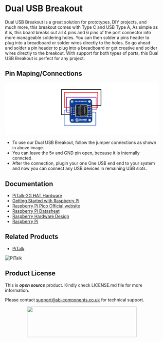 # Dual USB Breakout

Dual USB Breakout is a great solution for prototypes, DIY projects, and much more, this breakout comes with Type C and USB Type A, As simple as it is, this board breaks out all 4 pins and 6 pins of the port connector into more manageable soldering holes. You can then solder a pins header to plug into a breadboard or solder wires directly to the holes. So go ahead and solder a pin header to plug into a breadboard or get creative and solder wires directly to the breakout. With support for both types of ports, this Dual USB Breakout is perfect for any project.


## Pin Maping/Connections

<img src ="https://github.com/sbcshop/Dual_USB_Breakout/blob/main/images/Dual_usb_connections.png" />

* To use our Dual USB Breakout, follow the jumper connections as shown in above image.
* You can leave the 5v and GND pin open, because it is internally conncted.
* After the connection, plugin your one One USB end end to your system and now you can connect any USB devices in remaining USB slots.

## Documentation

* [PiTalk-2G HAT Hardware](https://github.com/sbcshop/Pitalk_2G_HAT_Hardware)
* [Getting Started with Raspberry Pi](https://www.raspberrypi.com/documentation/computers/getting-started.html)
* [Raspberry Pi Pico Official website](https://www.raspberrypi.com/documentation/microcontrollers/)
* [Raspberry Pi Datasheet](https://www.raspberrypi.com/documentation/computers/compute-module.html)
* [Raspberry Hardware Design](https://www.raspberrypi.com/documentation/computers/compute-module.html)
* [Raspberry Pi](https://www.raspberrypi.com/documentation/microcontrollers/raspberry-pi-pico.html)

## Related Products

* [PiTalk](https://shop.sb-components.co.uk/products/pitalk-modular-smartphone-for-raspberry-pi?variant=12516562436179)

 ![PiTalk](https://cdn.shopify.com/s/files/1/1217/2104/products/PiTalk_-_Modular_SmartPhone_for_Raspberry_Pi_5.png?v=1528805795&width=400)
 
 

## Product License

This is ***open source*** product. Kindly check LICENSE.md file for more information.

Please contact support@sb-components.co.uk for technical support.
<p align="center">
  <img width="360" height="100" src="https://cdn.shopify.com/s/files/1/1217/2104/files/Logo_sb_component_3.png?v=1666086771&width=350">
</p>

